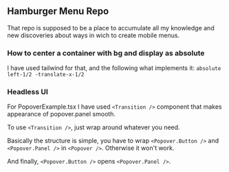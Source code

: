 ## Hamburger Menu Repo

That repo is supposed to be a place to accumulate all my knowledge
and new discoveries about ways in wich to create mobile menus.

### How to center a container with bg and display as absolute

I have used tailwind for that, and the following what implements it:
`absolute left-1/2 -translate-x-1/2`

### Headless UI

For PopoverExample.tsx I have used `<Transition />` component that makes appearance
of popover.panel smooth.

To use `<Transition />`, just wrap around whatever you need.

Basically the structure is simple, you have to wrap `<Popover.Button />`
and `<Popover.Panel />` in `<Popover />`. Otherwise it won't work.

And finally, `<Popover.Button />` opens `<Popover.Panel />`.
